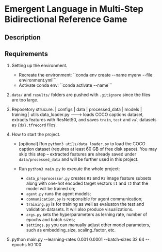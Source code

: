 # Emergent Language in Multi-Step Bidirectional Reference Game

## Description

## Requirements

1. Setting up the environment. 
    * Recreate the environment: ``conda env create --name myenv --file environment.yml```
    * Activate conda env: ``conda activate --name```

2. ``data/`` and ``results/`` folders are pushed with ``.gitignore`` since the files are too large.

3. Reposetory strucure.
| configs
| data
    | processed_data
| models
| training
| utils
    data_loader.py ---> loads COCO captions dataset, extracts features with ResNet50, 
                        and saves `train`, `test` and `val` datasets as `{ds}.tfrecord` files.

4. How to start the project.
    * [optional] Run `python3 utils/data_loader.py` to load the COCO caption dataset (requires at least 60 GB of free disk space). You may skip this step – extracted features are already saved under `data/processed_data` and will be further used in this project.

    * Run `python3 main.py` to execute the whole project:
        - `data_preprocessor.py` creates `R1` and `R2` image feature subsets along with one-hot encoded target vectors `t1` and `t2` that the model will be trained on;
        - `agent.py` runs the agent models;
        - `communication.py` is responsible for agent communication;
        - `training.py` is for training as well as evaluaton the test and validation datasets. It will also produce visualizations.
        - `args.py` sets the hyperparameters as lerning rate, number of epochs and batch sizes;
        - `settings.py` you can manually adjust other model parameters, such as embedding_size, scaling_factor, etc.


5. python main.py --learning-rates 0.001 0.0001 --batch-sizes 32 64 --epochs 50 100
